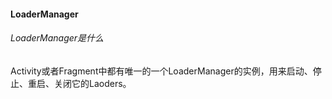 #### LoaderManager

###### LoaderManager是什么

Activity或者Fragment中都有唯一的一个LoaderManager的实例，用来启动、停止、重启、关闭它的Laoders。

